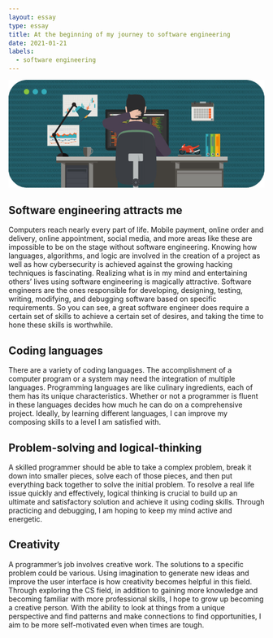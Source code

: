 ```yaml
---
layout: essay
type: essay
title: At the beginning of my journey to software engineering
date: 2021-01-21
labels:
  - software engineering
---
```


<img class ="ui tiny right spaced image" src ="../images/software.jpg">

## Software engineering attracts me

Computers reach nearly every part of life. Mobile payment, online order and delivery, online appointment, social media, and more areas like these are impossible to be on the stage without software engineering. Knowing how languages, algorithms, and logic are involved in the creation of a project as well as how cybersecurity is achieved against the growing hacking techniques is fascinating. Realizing what is in my mind and entertaining others’ lives using software engineering is magically attractive. Software engineers are the ones responsible for developing, designing, testing, writing, modifying, and debugging software based on specific requirements. So you can see,  a great software engineer does require a certain set of skills to achieve a certain set of desires, and taking the time to hone these skills is worthwhile.


## Coding languages 

There are a variety of coding languages. The accomplishment of a computer program or a system may need the integration of multiple languages. Programming languages are like culinary ingredients, each of them has its unique characteristics. Whether or not a programmer is fluent in these languages decides how much he can do on a comprehensive project. Ideally, by learning different languages, I can improve my composing skills to a level I am satisfied with.


## Problem-solving and logical-thinking 

A skilled programmer should be able to take a complex problem, break it down into smaller pieces, solve each of those pieces, and then put everything back together to solve the initial problem. To resolve a real life issue quickly and effectively, logical thinking is crucial to build up an ultimate and satisfactory solution and achieve it using coding skills. Through practicing and debugging, I am hoping to keep my mind active and energetic.  

## Creativity 

A programmer’s job involves creative work. The solutions to a specific problem could be various. Using imagination to generate new ideas and improve the user interface is how creativity becomes helpful in this field. Through exploring the CS field, in addition to gaining more knowledge and becoming familiar with more professional skills, I hope to grow up becoming a creative person. With the ability to look at things from a unique perspective and find patterns and make connections to find opportunities, I aim to be more self-motivated even when times are tough.

